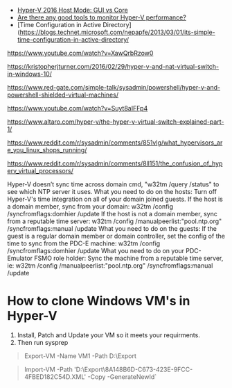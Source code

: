 * [Hyper-V 2016 Host Mode: GUI vs Core](https://www.altaro.com/hyper-v/hyper-v-2016-host-mode-gui-core/)
* [Are there any good tools to monitor Hyper-V performance?](https://www.reddit.com/r/sysadmin/comments/89y916/are_there_any_good_tools_to_monitor_hyperv/)
* [Time Configuration in Active Directory](https://blogs.technet.microsoft.com/nepapfe/2013/03/01/its-simple-time-configuration-in-active-directory/


https://www.youtube.com/watch?v=XawQrbRzow0

https://kristopherjturner.com/2016/02/29/hyper-v-and-nat-virtual-switch-in-windows-10/

https://www.red-gate.com/simple-talk/sysadmin/powershell/hyper-v-and-powershell-shielded-virtual-machines/

https://www.youtube.com/watch?v=Suyt8aIFFp4

https://www.altaro.com/hyper-v/the-hyper-v-virtual-switch-explained-part-1/

https://www.reddit.com/r/sysadmin/comments/851vlg/what_hypervisors_are_you_linux_shops_running/

https://www.reddit.com/r/sysadmin/comments/8ll151/the_confusion_of_hyperv_virtual_processors/




Hyper-V doesn’t sync time across domain
cmd, "w32tm /query /status" to see which NTP server it uses.
What you need to do on the hosts:
Turn off Hyper-V's time integration on all of your domain joined guests.
If the host is a domain member, sync from your domain: w32tm /config /syncfromflags:domhier /update
If the host is not a domain member, sync from a reputable time server: w32tm /config /manualpeerlist:"pool.ntp.org" /syncfromflags:manual /update
What you need to do on the guests:
If the guest is a regular domain member or domain controller, set the config of the time to sync from the PDC-E machine: w32tm /config /syncfromflags:domhier /update
What you need to do on your PDC-Emulator FSMO role holder:
Sync the machine from a reputable time server, ie: w32tm /config /manualpeerlist:"pool.ntp.org" /syncfromflags:manual /update







# How to clone Windows VM's in Hyper-V
1. Install, Patch and Update your VM so it meets your requirments.
2. Then run sysprep
> Export-VM -Name VM1 -Path D:\Export

> Import-VM -Path 'D:\Export\8A148B6D-C673-423E-9FCC-4FBED182C54D.XML' -Copy -GenerateNewId`
